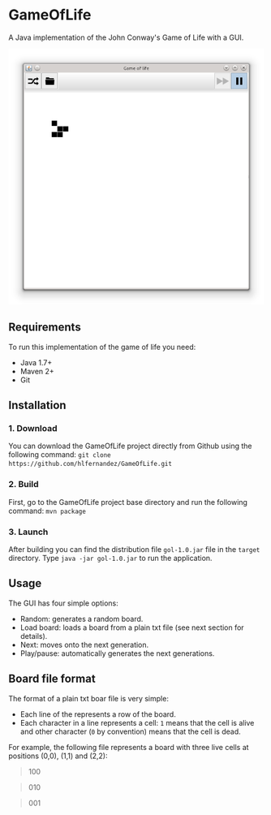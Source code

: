 GameOfLife
========================

A Java implementation of the John Conway's Game of Life with a GUI.

![Screenshot](https://raw.githubusercontent.com/hlfernandez/GameOfLife/master/screenshots/gol-screenshot.png)

Requirements
------------
To run this implementation of the game of life you need:
  - Java 1.7+
  - Maven 2+
  - Git

Installation
------------
### 1. Download
You can download the GameOfLife project directly from Github using the following command:
`git clone https://github.com/hlfernandez/GameOfLife.git`

### 2. Build 

First, go to the GameOfLife project base directory and run the following command:
`mvn package`

### 3. Launch
After building you can find the distribution file `gol-1.0.jar` file in the `target` directory. Type `java -jar gol-1.0.jar` to run the application.

Usage
------------
The GUI has four simple options:

- Random: generates a random board.
- Load board: loads a board from a plain txt file (see next section for details).
- Next: moves onto the next generation.
- Play/pause: automatically generates the next generations. 

Board file format
------------
The format of a plain txt boar file is very simple: 

- Each line of the represents a row of the board.
- Each character in a line represents a cell: `1` means that the cell is alive and other character (`0` by convention) means that the cell is dead.

For example, the following file represents a board with three live cells at positions (0,0), (1,1) and (2,2):
>100

>010

>001